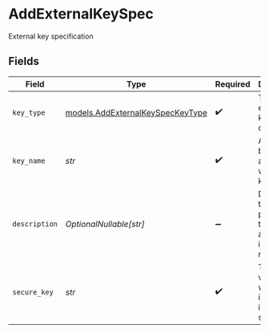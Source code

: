 # AddExternalKeySpec

External key specification


## Fields

| Field                                                                      | Type                                                                       | Required                                                                   | Description                                                                | Example                                                                    |
| -------------------------------------------------------------------------- | -------------------------------------------------------------------------- | -------------------------------------------------------------------------- | -------------------------------------------------------------------------- | -------------------------------------------------------------------------- |
| `key_type`                                                                 | [models.AddExternalKeySpecKeyType](../models/addexternalkeyspeckeytype.md) | :heavy_check_mark:                                                         | Type of the external key e.g. open_ai                                      | {<br/>"value": "open_ai"<br/>}                                             |
| `key_name`                                                                 | *str*                                                                      | :heavy_check_mark:                                                         | A name to be associated with the key                                       | {<br/>"value": "Mammmoth Open AI"<br/>}                                    |
| `description`                                                              | *OptionalNullable[str]*                                                    | :heavy_minus_sign:                                                         | Describe the purpose of the key and any added information related to it    |                                                                            |
| `secure_key`                                                               | *str*                                                                      | :heavy_check_mark:                                                         | The key value which will be used in the intended service                   | {<br/>"value": "abcDefGhiJklMnoPqrStuVwxYz1234567890"<br/>}                |